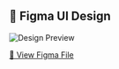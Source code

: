 ## 📐 Figma UI Design

![Design Preview](https://www.figma.com/proto/B1suIDbXYeZFmxJwnyhL0W/EventBooking?node-id=1-3&t=FcxIabuBNkOuKnMs-1&scaling=scale-down&content-scaling=fixed&page-id=0%3A1&starting-point-node-id=1%3A3&show-proto-sidebar=1)

[🔗 View Figma File](https://www.figma.com/design/B1suIDbXYeZFmxJwnyhL0W/EventBooking?node-id=0-1&p=f&t=vJMHAk4aOeCxNNyk-0)
